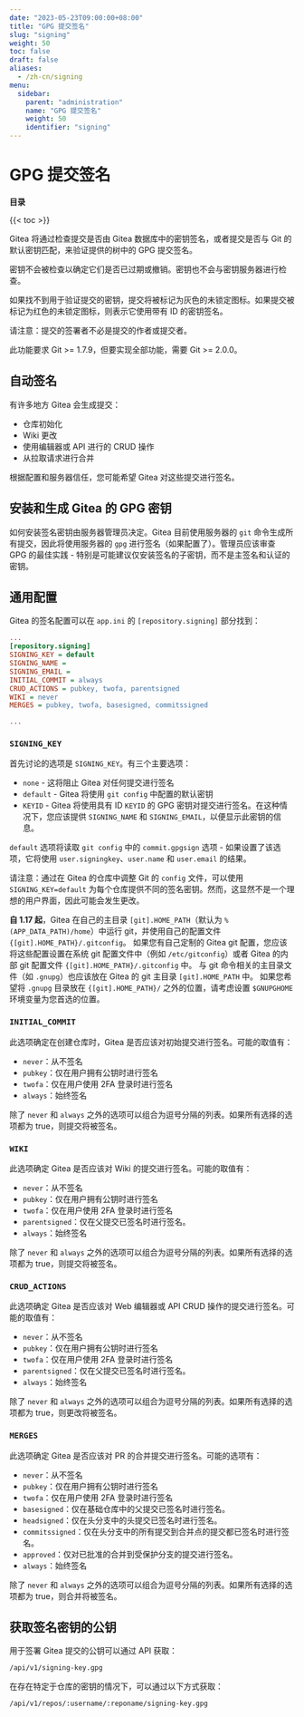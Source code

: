 ```yaml
---
date: "2023-05-23T09:00:00+08:00"
title: "GPG 提交签名"
slug: "signing"
weight: 50
toc: false
draft: false
aliases:
  - /zh-cn/signing
menu:
  sidebar:
    parent: "administration"
    name: "GPG 提交签名"
    weight: 50
    identifier: "signing"
---
```


# GPG 提交签名

**目录**

{{< toc >}}

Gitea 将通过检查提交是否由 Gitea 数据库中的密钥签名，或者提交是否与 Git 的默认密钥匹配，来验证提供的树中的 GPG 提交签名。

密钥不会被检查以确定它们是否已过期或撤销。密钥也不会与密钥服务器进行检查。

如果找不到用于验证提交的密钥，提交将被标记为灰色的未锁定图标。如果提交被标记为红色的未锁定图标，则表示它使用带有 ID 的密钥签名。

请注意：提交的签署者不必是提交的作者或提交者。

此功能要求 Git >= 1.7.9，但要实现全部功能，需要 Git >= 2.0.0。

## 自动签名

有许多地方 Gitea 会生成提交：

- 仓库初始化
- Wiki 更改
- 使用编辑器或 API 进行的 CRUD 操作
- 从拉取请求进行合并

根据配置和服务器信任，您可能希望 Gitea 对这些提交进行签名。

## 安装和生成 Gitea 的 GPG 密钥

如何安装签名密钥由服务器管理员决定。Gitea 目前使用服务器的 `git` 命令生成所有提交，因此将使用服务器的 `gpg` 进行签名（如果配置了）。管理员应该审查 GPG 的最佳实践 - 特别是可能建议仅安装签名的子密钥，而不是主签名和认证的密钥。

## 通用配置

Gitea 的签名配置可以在 `app.ini` 的 `[repository.signing]` 部分找到：

```ini
...
[repository.signing]
SIGNING_KEY = default
SIGNING_NAME =
SIGNING_EMAIL =
INITIAL_COMMIT = always
CRUD_ACTIONS = pubkey, twofa, parentsigned
WIKI = never
MERGES = pubkey, twofa, basesigned, commitssigned

...
```

### `SIGNING_KEY`

首先讨论的选项是 `SIGNING_KEY`。有三个主要选项：

- `none` - 这将阻止 Gitea 对任何提交进行签名
- `default` - Gitea 将使用 `git config` 中配置的默认密钥
- `KEYID` - Gitea 将使用具有 ID `KEYID` 的 GPG 密钥对提交进行签名。在这种情况下，您应该提供 `SIGNING_NAME` 和 `SIGNING_EMAIL`，以便显示此密钥的信息。

`default` 选项将读取 `git config` 中的 `commit.gpgsign` 选项 - 如果设置了该选项，它将使用 `user.signingkey`、`user.name` 和 `user.email` 的结果。

请注意：通过在 Gitea 的仓库中调整 Git 的 `config` 文件，可以使用 `SIGNING_KEY=default` 为每个仓库提供不同的签名密钥。然而，这显然不是一个理想的用户界面，因此可能会发生更改。

**自 1.17 起**，Gitea 在自己的主目录 `[git].HOME_PATH`（默认为 `%(APP_DATA_PATH)/home`）中运行 git，并使用自己的配置文件 `{[git].HOME_PATH}/.gitconfig`。
如果您有自己定制的 Gitea git 配置，您应该将这些配置设置在系统 git 配置文件中（例如 `/etc/gitconfig`）或者 Gitea 的内部 git 配置文件 `{[git].HOME_PATH}/.gitconfig` 中。
与 git 命令相关的主目录文件（如 `.gnupg`）也应该放在 Gitea 的 git 主目录 `[git].HOME_PATH` 中。
如果您希望将 `.gnupg` 目录放在 `{[git].HOME_PATH}/` 之外的位置，请考虑设置 `$GNUPGHOME` 环境变量为您首选的位置。

### `INITIAL_COMMIT`

此选项确定在创建仓库时，Gitea 是否应该对初始提交进行签名。可能的取值有：

- `never`：从不签名
- `pubkey`：仅在用户拥有公钥时进行签名
- `twofa`：仅在用户使用 2FA 登录时进行签名
- `always`：始终签名

除了 `never` 和 `always` 之外的选项可以组合为逗号分隔的列表。如果所有选择的选项都为 true，则提交将被签名。

### `WIKI`

此选项确定 Gitea 是否应该对 Wiki 的提交进行签名。可能的取值有：

- `never`：从不签名
- `pubkey`：仅在用户拥有公钥时进行签名
- `twofa`：仅在用户使用 2FA 登录时进行签名
- `parentsigned`：仅在父提交已签名时进行签名。
- `always`：始终签名

除了 `never` 和 `always` 之外的选项可以组合为逗号分隔的列表。如果所有选择的选项都为 true，则提交将被签名。

### `CRUD_ACTIONS`

此选项确定 Gitea 是否应该对 Web 编辑器或 API CRUD 操作的提交进行签名。可能的取值有：

- `never`：从不签名
- `pubkey`：仅在用户拥有公钥时进行签名
- `twofa`：仅在用户使用 2FA 登录时进行签名
- `parentsigned`：仅在父提交已签名时进行签名。
- `always`：始终签名

除了 `never` 和 `always` 之外的选项可以组合为逗号分隔的列表。如果所有选择的选项都为 true，则更改将被签名。

### `MERGES`

此选项确定 Gitea 是否应该对 PR 的合并提交进行签名。可能的选项有：

- `never`：从不签名
- `pubkey`：仅在用户拥有公钥时进行签名
- `twofa`：仅在用户使用 2FA 登录时进行签名
- `basesigned`：仅在基础仓库中的父提交已签名时进行签名。
- `headsigned`：仅在头分支中的头提交已签名时进行签名。
- `commitssigned`：仅在头分支中的所有提交到合并点的提交都已签名时进行签名。
- `approved`：仅对已批准的合并到受保护分支的提交进行签名。
- `always`：始终签名

除了 `never` 和 `always` 之外的选项可以组合为逗号分隔的列表。如果所有选择的选项都为 true，则合并将被签名。

## 获取签名密钥的公钥

用于签署 Gitea 提交的公钥可以通过 API 获取：

```sh
/api/v1/signing-key.gpg
```

在存在特定于仓库的密钥的情况下，可以通过以下方式获取：

```sh
/api/v1/repos/:username/:reponame/signing-key.gpg
```
